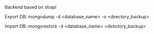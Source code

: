 Backend based on strapi

Export DB: mongodump -d <database_name> -o <directory_backup>

Import DB: mongorestore -d <database_name> <directory_backup>
